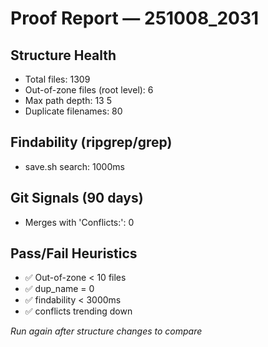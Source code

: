 # Proof Report — 251008_2031

## Structure Health
- Total files: 1309
- Out-of-zone files (root level): 6
- Max path depth: 13
5
- Duplicate filenames: 80

## Findability (ripgrep/grep)
- save.sh search: 1000ms

## Git Signals (90 days)
- Merges with 'Conflicts:': 0

## Pass/Fail Heuristics
- ✅ Out-of-zone < 10 files
- ✅ dup_name = 0
- ✅ findability < 3000ms
- ✅ conflicts trending down

_Run again after structure changes to compare_
